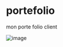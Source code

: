 # portefolio
mon porte folio client

![image](https://user-images.githubusercontent.com/54766256/167325549-013d6de9-cafe-4c00-ab23-cffe91878982.png)

